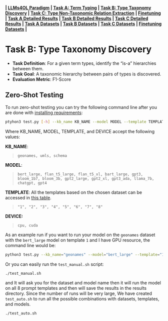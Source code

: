 
**| [LLMs4OL Paradigm](../README.md#llms4ol-paradigm) | [Task A: Term Typing](../TaskA/README.md) | [Task B: Type Taxonomy Discovery](../TaskB/README.md) | [Task C: Type Non-Taxonomic Relation Extraction](../TaskC/README.md) | [Finetuning](../tuning/README.md) | [Task A Detailed Results](../TaskA/results/readme.md) | [Task B Detailed Results](../TaskB/results/readme.md) | [Task C Detailed Results](../TaskC/results/readme.md) | [Task A Datasets](../datasets/TaskA/README.md) | [Task B Datasets](../datasets/TaskB/README.md) | [Task C Datasets](../datasets/TaskC/README.md) | [Finetuning Datasets](../datasets/Tuning/README.md) |**

# Task B: Type Taxonomy Discovery

- **Task Definition**: For a given term types, identify the “is-a” hierarchies between them.
- **Task Goal**: A taxonomic hierarchy between pairs of types is discovered.
- **Evaluation Metric**: F1-Score


## Zero-Shot Testing

To run zero-shot testing you can try the following command line after you are done with [installing requirements](../README.md#requirements):

```bash
ptyhon3 test.py [-h] --kb_name KB_NAME --model MODEL --template TEMPLATE --device DEVICE
```

Where KB_NAME, MODEL, TEMPLATE, and DEVICE accept the following values:


**KB_NAME**:
> ```geonames, umls, schema```

**MODEL**: 
> ```bert_large, flan_t5_large, flan_t5_xl, bart_large, gpt3, bloom_1b7, bloom_3b, gpt2_large, gpt2_xl, gpt3_ada, llama_7b, chatgpt, gpt4```

**TEMPLATE**: All the templates based on the chosen dataset can be accessed in [this table](../README.md#experiments).
> ```"1", "2", "3", "4", "5", "6", "7", "8"```

**DEVICE:** 
> ```cpu, cuda```

As an example run if you want to run your model on the `geonames` dataset with the `bert_large` model on template `1` and I have GPU resource, the command line would be:

```bash
python3 test.py --kb_name="geonames" --model="bert_large" --template="1" --device="cuda"
```

Or you can easily run the `test_manual.sh` script:

```bash
./test_manual.sh
```
and It will ask you for the dataset and model name then it will run the model on all 8 prompt templates and then will save the results in the results directory. Since the number of runs will be very large, We have created `test_auto.sh` to run all the possible combinations with datasets, templates, and models.
```bash
./test_auto.sh
```
